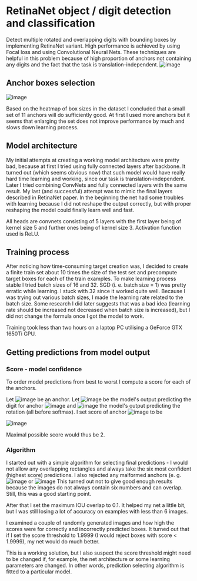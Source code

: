 # RetinaNet object / digit detection and classification
Detect multiple rotated and overlapping digits with bounding boxes by implementing RetinaNet variant.
High performance is achieved by using Focal loss and using Convolutional Neural Nets. 
These techniques are helpful in this problem because of high proportion of anchors not containing any digits and the fact that the task is translation-independent.
![image](https://user-images.githubusercontent.com/70006947/150699924-41f8656c-14c9-4321-810c-468a62b3cb4e.png)

## Anchor boxes selection
![image](https://user-images.githubusercontent.com/70006947/150699596-fba36725-ddf6-4790-85fb-a0f2b1003623.png)

Based on the heatmap of box sizes in the dataset I concluded that a small set of 11 anchors will do sufficiently good. At first I used more anchors but it seems that enlarging the set does not improve performance by much and slows down learning process.

## Model architecture

My initial attempts at creating a working model architecture were pretty bad, because at first I tried using fully connected layers after backbone. It turned out (which seems obvious now) that such model would have really hard time learning and working, since our task is translation-independent. Later I tried combining ConvNets and fully connected layers with the same result. My last (and successful) attempt was to mimic the final layers described in RetinaNet paper. In the beginning the net had some troubles with learning because I did not reshape the output correctly, but with proper reshaping the model could finally learn well and fast.

All heads are convnets consisting of 5 layers with the first layer being of kernel size 5 and further ones being of kernel size 3. Activation function used is ReLU.

## Training process

After noticing how time-consuming target creation was, I decided to create a finite train set about 10 times the size of the test set and precompute target boxes for each of the train examples. To make learning process stable I tried batch sizes of 16 and 32. SGD (i. e. batch size = 1) was pretty erratic while learning. I stuck with 32 since it worked quite well. Because I was trying out various batch sizes, I made the learning rate related to the batch size. Some research I did later suggests that was a bad idea (learning rate should be increased not decreased when batch size is increased), but I did not change the formula once I got the model to work.

Training took less than two hours on a laptop PC utilising a GeForce GTX 1650Ti GPU.

## Getting predictions from model output
### Score - model confidence

To order model predictions from best to worst I compute a score for each of the anchors.

Let ![image](https://user-images.githubusercontent.com/70006947/150699695-4c5c97c8-fb83-4e75-b5e9-ab8d4e88a6db.png) be an anchor. Let ![image](https://user-images.githubusercontent.com/70006947/150699676-117ae403-19c6-41bb-b388-626ba760b780.png) be the model's output predicting the digit for anchor ![image](https://user-images.githubusercontent.com/70006947/150699695-4c5c97c8-fb83-4e75-b5e9-ab8d4e88a6db.png) and ![image](https://user-images.githubusercontent.com/70006947/150699731-25896d67-12e6-4ea4-89c5-50bb555c40a3.png) the model's output predicting the rotation (all before softmax). I set score of anchor ![image](https://user-images.githubusercontent.com/70006947/150699695-4c5c97c8-fb83-4e75-b5e9-ab8d4e88a6db.png) to be

![image](https://user-images.githubusercontent.com/70006947/150699754-1a0e396c-e3bd-4d3b-985a-89fa7e95a2f1.png)

Maximal possible score would thus be 2.

### Algorithm

I started out with a simple algorithm for selecting final predictions - I would not allow any overlapping rectangles and always take the six most confident (highest score) predictions. I also rejected any malformed anchors (e. g. ![image](https://user-images.githubusercontent.com/70006947/150699806-c76eaf54-90c3-43ec-ad29-6a453f386018.png) or ![image](https://user-images.githubusercontent.com/70006947/150699818-415326e3-8a70-4309-8f8c-6bdde4b1b657.png) This turned out not to give good enough results because the images do not always contain six numbers and can overlap. Still, this was a good starting point.

After that I set the maximum IOU overlap to 0.1. It helped my net a little bit, but I was still losing a lot of accuracy on examples with less than 6 images.

I examined a couple of randomly generated images and how high the scores were for correctly and incorrectly predicted boxes. It turned out that if I set the score threshold to 1.9999 (I would reject boxes with score < 1.9999), my net would do much better.

This is a working solution, but I also suspect the score threshold might need to be changed if, for example, the net architecture or some learning parameters are changed. In other words, prediction selecting algorithm is fitted to a particular model.
